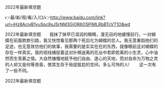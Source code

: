 2022年最新填空题

👉最/新/观/看/入/口/👉http://www.baidu.com/link?url=jHz8AcivB1yuSpc8sJSrNM3GjOR6OSPiMLRbBTcVT1O&wd

2022年最新填空题　　我抹了抹早已湿润的眼睛，漫无目的地缓慢前行。一对蝴蝶在前面款款引路，我又恍惚看见那两个死后化为蝴蝶的恋人。我无意重蹈他们的足迹，也无意效仿他们的故事，我需要的是实实在在的东西，就像眼前这对蝴蝶的存在一样真实。我的视线捕捉着这对扑朔迷离的花丛中若即若离的小生灵，心中油然而生羡慕之情。大自然慷慨地赋予他们自由、遂心的天地，而对自命为万物之灵的人却又是何等吝啬，使其生存于局促尴尬的空间，多么可怜的人!
　　这一次有了一些不同。


2022年最新填空题
